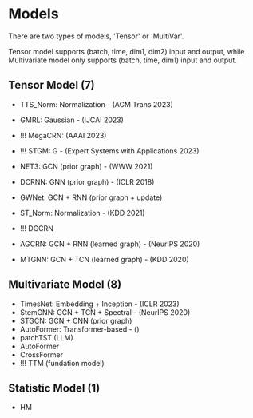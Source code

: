 # Models

There are two types of models, 'Tensor' or 'MultiVar'.

Tensor model supports (batch, time, dim1, dim2) input and output, while Multivariate model only supports (batch, time, dim1) input and output.

## Tensor Model (7)
+ TTS_Norm: Normalization - (ACM Trans 2023)
+ GMRL:  Gaussian  - (IJCAI 2023)
+ !!! MegaCRN: (AAAI 2023)
+ !!! STGM: G - (Expert Systems with Applications 2023)

+ NET3:  GCN       (prior graph) - (WWW 2021)
+ DCRNN: GNN       (prior graph) - (ICLR 2018)
+ GWNet: GCN + RNN (prior graph + update)
+ ST_Norm:  Normalization         - (KDD 2021)
+ !!! DGCRN

+ AGCRN: GCN + RNN (learned graph) - (NeurIPS 2020)
+ MTGNN: GCN + TCN (learned graph) - (KDD 2020)

## Multivariate Model (8)
+ TimesNet: Embedding + Inception - (ICLR 2023)
+ StemGNN:  GCN + TCN + Spectral  - (NeurIPS 2020)
+ STGCN: GCN + CNN (prior graph)
+ AutoFormer: Transformer-based - ()
+ patchTST  (LLM)
+ AutoFormer
+ CrossFormer
+ !!! TTM   (fundation model)

## Statistic Model (1)
+ HM